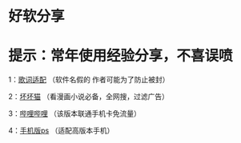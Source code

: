 # 好软分享
# 提示：常年使用经验分享，不喜误喷
1：[歌词适配](http://t.cn/AiKYNuL7)
（软件名假的 作者可能为了防止被封）

2：[坏坏猫](http://t.cn/Ai9b8Vec)
（看漫画小说必备，全网搜，过滤广告）

3：[哔哩哔哩](http://t.cn/Ai9bD4oB)
（该版本联通手机卡免流量）

4：[手机版ps](http://t.cn/Ai9bkPur)
（适配高版本手机）
